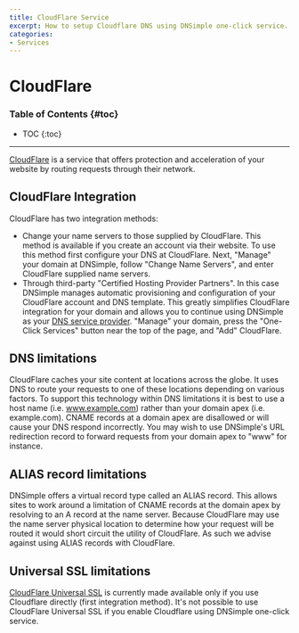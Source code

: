 ```yaml
---
title: CloudFlare Service
excerpt: How to setup Cloudflare DNS using DNSimple one-click service.
categories:
- Services
---
```


# CloudFlare

### Table of Contents {#toc}

* TOC
{:toc}

---

[CloudFlare](https://www.cloudflare.com/) is a service that offers protection and acceleration of your website by routing requests through their network.


## CloudFlare Integration

CloudFlare has two integration methods:

- Change your name servers to those supplied by CloudFlare. This method is available if you create an account via their website. To use this method first configure your DNS at CloudFlare. Next, "Manage" your domain at DNSimple, follow "Change Name Servers", and enter CloudFlare supplied name servers.
- Through third-party "Certified Hosting Provider Partners". In this case DNSimple manages automatic provisioning and configuration of your CloudFlare account and DNS template. This greatly simplifies CloudFlare integration for your domain and allows you to continue using DNSimple as your [DNS service provider](https://dnsimple.com/about). "Manage" your domain, press the "One-Click Services" button near the top of the page, and "Add" CloudFlare.


## DNS limitations

CloudFlare caches your site content at locations across the globe. It uses DNS to route your requests to one of these locations depending on various factors. To support this technology within DNS limitations it is best to use a host name (i.e. www.example.com) rather than your domain apex (i.e. example.com). CNAME records at a domain apex are disallowed or will cause your DNS respond incorrectly. You may wish to use DNSimple's URL redirection record to forward requests from your domain apex to "www" for instance.


## ALIAS record limitations

DNSimple offers a virtual record type called an ALIAS record. This allows sites to work around a limitation of CNAME records at the domain apex by resolving to an A record at the name server. Because CloudFlare may use the name server physical location to determine how your request will be routed it would short circuit the utility of CloudFlare. As such we advise against using ALIAS records with CloudFlare.


## Universal SSL limitations

[CloudFlare Universal SSL](https://www.cloudflare.com/ssl) is currently made available only if you use Cloudflare directly (first integration method). It's not possible to use CloudFlare Universal SSL if you enable Cloudflare using DNSimple one-click service.

